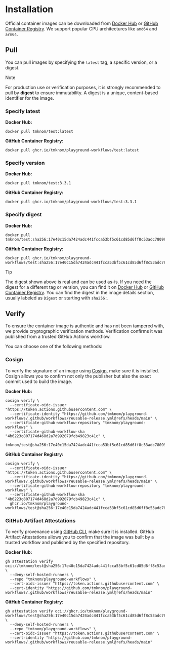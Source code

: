 # Installation

Official container images can be downloaded from [Docker Hub][docker_hub] or [GitHub Container Registry][ghcr].
We support popular CPU architectures like `amd64` and `arm64`.

## Pull

You can pull images by specifying the `latest` tag, a specific version, or a digest.

> [!NOTE]
>
> For production use or verification purposes, it is strongly recommended to pull by **digest** to ensure immutability.
> A digest is a unique, content-based identifier for the image.

### Specify latest

**Docker Hub:**

```shell
docker pull tmknom/test:latest
```

**GitHub Container Registry:**

```shell
docker pull ghcr.io/tmknom/playground-workflows/test:latest
```

### Specify version

**Docker Hub:**

```shell
docker pull tmknom/test:3.3.1
```

**GitHub Container Registry:**

```shell
docker pull ghcr.io/tmknom/playground-workflows/test:3.3.1
```

### Specify digest

**Docker Hub:**

```shell
docker pull tmknom/test:sha256:17e40c15da7424adc441fcca53bf5c61cd85d6ff8c53adc780994dd27e25da8c
```

**GitHub Container Registry:**

```shell
docker pull ghcr.io/tmknom/playground-workflows/test:sha256:17e40c15da7424adc441fcca53bf5c61cd85d6ff8c53adc780994dd27e25da8c
```

> [!TIP]
>
> The digest shown above is real and can be used as-is.
> If you need the digest for a different tag or version, you can find it on [Docker Hub][docker_hub] or [GitHub Container Registry][ghcr].
> You can find the digest in the image details section, usually labeled as `Digest` or starting with `sha256:`.

## Verify

To ensure the container image is authentic and has not been tampered with, we provide cryptographic verification methods.
Verification confirms it was published from a trusted GitHub Actions workflow.

You can choose one of the following methods:

### Cosign

To verify the signature of an image using [Cosign](https://github.com/sigstore/cosign), make sure it is installed.
Cosign allows you to confirm not only the publisher but also the exact commit used to build the image.

**Docker Hub:**

```shell
cosign verify \
  --certificate-oidc-issuer "https://token.actions.githubusercontent.com" \
  --certificate-identity "https://github.com/tmknom/playground-workflows/.github/workflows/reusable-release.yml@refs/heads/main" \
  --certificate-github-workflow-repository "tmknom/playground-workflows" \
  --certificate-github-workflow-sha "4b6223c807174d468d2a7d992079fcb49823c41c" \
  tmknom/test@sha256:17e40c15da7424adc441fcca53bf5c61cd85d6ff8c53adc780994dd27e25da8c
```

**GitHub Container Registry:**

```shell
cosign verify \
  --certificate-oidc-issuer "https://token.actions.githubusercontent.com" \
  --certificate-identity "https://github.com/tmknom/playground-workflows/.github/workflows/reusable-release.yml@refs/heads/main" \
  --certificate-github-workflow-repository "tmknom/playground-workflows" \
  --certificate-github-workflow-sha "4b6223c807174d468d2a7d992079fcb49823c41c" \
  ghcr.io/tmknom/playground-workflows/test@sha256:17e40c15da7424adc441fcca53bf5c61cd85d6ff8c53adc780994dd27e25da8c
```

### GitHub Artifact Attestations

To verify provenance using [GitHub CLI](https://cli.github.com/), make sure it is installed.
GitHub Artifact Attestations allows you to confirm that the image was built by a trusted workflow and published by the specified repository.

**Docker Hub:**

```shell
gh attestation verify oci://tmknom/test@sha256:17e40c15da7424adc441fcca53bf5c61cd85d6ff8c53adc780994dd27e25da8c \
  --deny-self-hosted-runners \
  --repo "tmknom/playground-workflows" \
  --cert-oidc-issuer "https://token.actions.githubusercontent.com" \
  --cert-identity "https://github.com/tmknom/playground-workflows/.github/workflows/reusable-release.yml@refs/heads/main"
```

**GitHub Container Registry:**

```shell
gh attestation verify oci://ghcr.io/tmknom/playground-workflows/test@sha256:17e40c15da7424adc441fcca53bf5c61cd85d6ff8c53adc780994dd27e25da8c \
  --deny-self-hosted-runners \
  --repo "tmknom/playground-workflows" \
  --cert-oidc-issuer "https://token.actions.githubusercontent.com" \
  --cert-identity "https://github.com/tmknom/playground-workflows/.github/workflows/reusable-release.yml@refs/heads/main"
```

[docker_hub]: https://hub.docker.com/r/tmknom/test
[ghcr]: https://github.com/tmknom/playground-workflows/pkgs/container/dockerfiles%2Ftest
